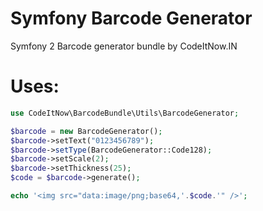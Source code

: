 # Symfony Barcode Generator
Symfony 2 Barcode generator bundle by CodeItNow.IN

# Uses:
```php
use CodeItNow\BarcodeBundle\Utils\BarcodeGenerator;

$barcode = new BarcodeGenerator();
$barcode->setText("0123456789");
$barcode->setType(BarcodeGenerator::Code128);
$barcode->setScale(2);
$barcode->setThickness(25);
$code = $barcode->generate();

echo '<img src="data:image/png;base64,'.$code.'" />';
```
